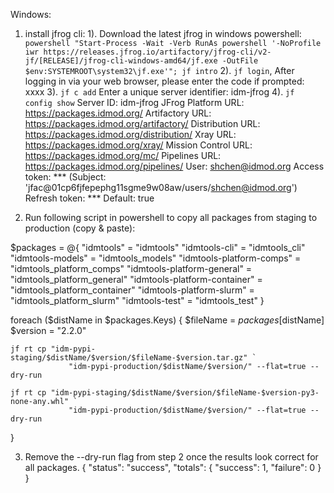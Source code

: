 <!-- START doctoc generated TOC please keep comment here to allow auto update -->
<!-- DON'T EDIT THIS SECTION, INSTEAD RE-RUN doctoc TO UPDATE -->



<!-- END doctoc generated TOC please keep comment here to allow auto update -->

Windows:
1. install jfrog cli:
    1). Download the latest jfrog in windows powershell:
    `powershell "Start-Process -Wait -Verb RunAs powershell '-NoProfile iwr https://releases.jfrog.io/artifactory/jfrog-cli/v2-jf/[RELEASE]/jfrog-cli-windows-amd64/jf.exe -OutFile $env:SYSTEMROOT\system32\jf.exe'"; jf intro`
    2). `jf login`, After logging in via your web browser, please enter the code if prompted: xxxx
    3). `jf c add`
        Enter a unique server identifier: idm-jfrog
    4). `jf config show`
        Server ID:                      idm-jfrog
        JFrog Platform URL:             https://packages.idmod.org/
        Artifactory URL:                https://packages.idmod.org/artifactory/
        Distribution URL:               https://packages.idmod.org/distribution/
        Xray URL:                       https://packages.idmod.org/xray/
        Mission Control URL:            https://packages.idmod.org/mc/
        Pipelines URL:                  https://packages.idmod.org/pipelines/
        User:                           shchen@idmod.org
        Access token:                   *** (Subject: 'jfac@01cp6fjfepephg11sgme9w08aw/users/shchen@idmod.org')
        Refresh token:                  ***
        Default:                        true

2. Run following script in powershell to copy all packages from staging to production (copy & paste):

$packages = @{
    "idmtools"               = "idmtools"
    "idmtools-cli"           = "idmtools_cli"
    "idmtools-models"        = "idmtools_models"
    "idmtools-platform-comps" = "idmtools_platform_comps"
	"idmtools-platform-general"               = "idmtools_platform_general"
    "idmtools-platform-container"           = "idmtools_platform_container"
    "idmtools-platform-slurm"        = "idmtools_platform_slurm"
    "idmtools-test" = "idmtools_test"
}

foreach ($distName in $packages.Keys) {
    $fileName = $packages[$distName]
    $version = "2.2.0"

    jf rt cp "idm-pypi-staging/$distName/$version/$fileName-$version.tar.gz" `
                 "idm-pypi-production/$distName/$version/" --flat=true --dry-run

    jf rt cp "idm-pypi-staging/$distName/$version/$fileName-$version-py3-none-any.whl" `
                 "idm-pypi-production/$distName/$version/" --flat=true --dry-run
}

3. Remove the --dry-run flag from step 2 once the results look correct for all packages.
{
  "status": "success",
  "totals": {
    "success": 1,
    "failure": 0
  }
}